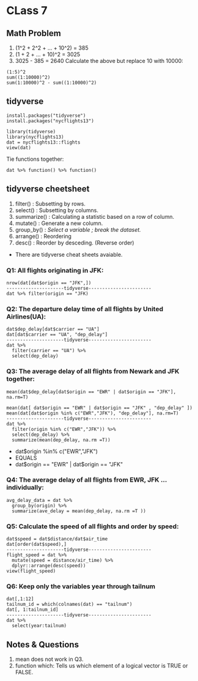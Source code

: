 # CLass 7

## Math Problem
1. (1^2 + 2^2 + ... + 10^2) = 385
2. (1 + 2 + ... + 10)^2 = 3025
3. 3025 - 385 = 2640
Calculate the above but replace 10 with 10000: 
```
(1:5)^2 
sum((1:10000)^2)
sum(1:10000)^2 - sum((1:10000)^2)
```
## tidyverse
```
install.packages("tidyverse")
install.packages("nycflights13")

library(tidyverse)
library(nycflights13)
dat = nycflights13::flights
view(dat)
```
Tie functions together: 
```
dat %>% function() %>% function() 
```
## tidyverse cheetsheet
1. filter() : Subsetting by rows.
2. select() : Subsetting by columns.
3. summarize() : Calculating a statistic based on a row of column.
4. mutate() : Generate a new column.
5. group_by() : *Select a variable ; break the dataset.*
6. arrange() : Reordering
7. desc() : Reorder by desceding. (Reverse order)
+ There are tidyverse cheat sheets avaiable. 

### Q1: All flights originating in JFK:
```
nrow(dat[dat$origin == "JFK",])
---------------------tidyverse-----------------------
dat %>% filter(origin == "JFK)

```
### Q2: The departure delay time of all flights by United Airlines(UA):
```
dat$dep_delay[dat$carrier == "UA"]
dat[dat$carrier == "UA", "dep_delay"]
---------------------tidyverse-----------------------
dat %>% 
  filter(carrier == "UA") %>% 
  select(dep_delay)
```
### Q3: The average delay of all flights from Newark and JFK together: 
```
mean(dat$dep_delay[dat$origin == "EWR" | dat$origin == "JFK"], na.rm=T)

mean(dat[ dat$origin == "EWR" | dat$origin == "JFK" , "dep_delay" ])
mean(dat[dat$origin %in% c("EWR","JFK"), "dep_delay"], na.rm=T)
---------------------tidyverse-----------------------
dat %>% 
  filter(origin %in% c("EWR","JFK")) %>%
  select(dep_delay) %>%
  summarize(mean(dep_delay, na.rm =T))
```
+ dat$origin %in% c("EWR","JFK")
+ EQUALS 
+ dat$origin == "EWR" | dat$origin == "JFK"

### Q4: The average delay of all flights from EWR, JFK ... individually: 
```
avg_delay_data = dat %>% 
  group_by(origin) %>%
  summarize(ave_delay = mean(dep_delay, na.rm =T ))
```
### Q5: Calculate the speed of all flights and order by speed:
```
dat$speed = dat$distance/dat$air_time
dat[order(dat$speed),]
---------------------tidyverse-----------------------
flight_speed = dat %>%
  mutate(speed = distance/air_time) %>%
  dplyr::arrange(desc(speed))
view(flight_speed)
```
### Q6: Keep only the variables year through tailnum 
```
dat[,1:12]
tailnum_id = which(colnames(dat) == "tailnum")
dat[, 1:tailnum_id]
---------------------tidyverse-----------------------
dat %>%
  select(year:tailnum)
```

## Notes & Questions
1. mean does not work in Q3. 
2. function which: Tells us which element of a logical vector is TRUE or FALSE.
